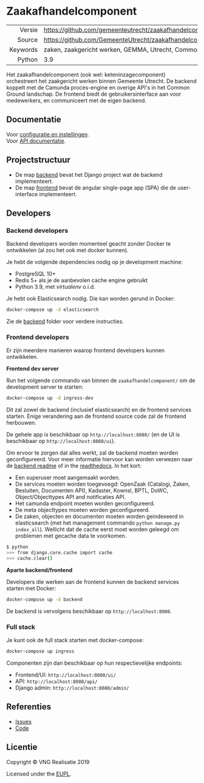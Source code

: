 # Zaakafhandelcomponent

|          |                                                          |
|---------:|----------------------------------------------------------|
|   Versie | https://github.com/gemeenteutrecht/zaakafhandelcomponent/releases/latest|
|   Source | https://github.com/GemeenteUtrecht/zaakafhandelcomponent |
| Keywords | zaken, zaakgericht werken, GEMMA, Utrecht, Common Ground |
|   Python | 3.9                                                      |

Het zaakafhandelcomponent (ook wel: keteninzagecomponent) orchestreert het zaakgericht
werken binnen Gemeente Utrecht.
De backend koppelt met de Camunda proces-engine en overige API's in het Common Ground
landschap.
De frontend biedt de gebruikersinterface aan voor medewerkers, en communiceert met de
eigen backend.

## Documentatie

Voor [configuratie en instellingen](https://zaakafhandelcomponent.readthedocs.io/en/latest/).  
Voor [API documentatie](https://zac.cg-intern.utrecht.nl/api/docs/).

## Projectstructuur

* De map [backend](backend) bevat het Django project wat de backend implementeert.
* De map [frontend](frontend) bevat de angular single-page app (SPA) die de user-interface
  implementeert.

## Developers

### Backend developers

Backend developers worden momenteel geacht zonder Docker te ontwikkelen (al zou het ook met docker kunnen).

Je hebt de volgende dependencies nodig op je development machine:

* PostgreSQL 10+
* Redis 5+ als je de aanbevolen cache engine gebruikt
* Python 3.9, met _virtualenv_ o.i.d.

Je hebt ook Elasticsearch nodig. Die kan worden gerund in Docker:

``` bash
docker-compose up -d elasticsearch
```

Zie de [backend](backend) folder voor verdere instructies.

### Frontend developers

Er zijn meerdere manieren waarop frontend developers kunnen ontwikkelen.

**Frontend dev server**

Run het volgende commando van binnen de `zaakafhandelcomponent/` om de development server te starten:

```bash
docker-compose up -d ingress-dev
```

Dit zal zowel de backend (inclusief elasticsearch) en de frontend services starten.
Enige verandering aan de frontend source code zal de frontend herbouwen.

De gehele app is beschikbaar op `http://localhost:8080/` (en de UI is beschikbaar op `http://localhost:8080/ui`).

Om ervoor te zorgen dat alles werkt, zal de backend moeten worden geconfigureerd. Voor meer informatie hiervoor 
kan worden verwezen naar de [backend readme](backend/readme.rst) of in the [readthedocs](https://zaakafhandelcomponent.readthedocs.io/en/latest/). In het kort:
- Een superuser moet aangemaakt worden.
- De services moeten worden toegevoegd: OpenZaak (Catalogi, Zaken, Besluiten, Documenten API), Kadaster, Kownsl, BPTL, DoWC, Object/Objecttypes API and notificaties API.
- Het camunda endpoint moeten worden geconfigureerd.
- De meta objecttypes moeten worden geconfigureerd.
- De zaken, objecten en documenten moeten worden geindexeerd in elasticsearch (met het management commando `python manage.py index_all`). Wellicht dat de cache eerst moet worden geleegd om problemen met gecache data te voorkomen.

```bash
$ python
>>> from django.core.cache import cache
>>> cache.clear()
```

**Aparte backend/frontend**

Developers die werken aan de frontend kunnen de backend services starten met Docker:

```bash
docker-compose up -d backend
```

De backend is vervolgens beschikbaar op `http://localhost:8000`.


### Full stack

Je kunt ook de full stack starten met docker-compose:

```bash
docker-compose up ingress
```

Componenten zijn dan beschikbaar op hun respectievelijke endpoints:

* Frontend/UI: `http://localhost:8080/ui/`
* API: `http://localhost:8080/api/`
* Django admin: `http://localhost:8080/admin/`


## Referenties

* [Issues](https://github.com/GemeenteUtrecht/zaakafhandelcomponent/issues)
* [Code](https://github.com/GemeenteUtrecht/zaakafhandelcomponent)

## Licentie

Copyright © VNG Realisatie 2019

Licensed under the [EUPL](LICENCE.md).

